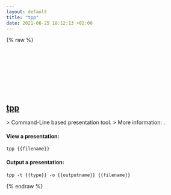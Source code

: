 ```yaml
---
layout: default
title: "tpp"
date: 2021-06-25 18:12:13 +02:00
---
```

{% raw %}
<h2 id="tpp">
  <a href="/en/common/tpp.html">tpp</a> <a href="#tpp"><svg class="icon">
    <use href="/assets/images/unicode_sprite.svg#link" />
  </svg></a>
</h2>
> Command-Line based presentation tool.
> More information: <https://github.com/cbbrowne/tpp>.

#### View a presentation:
```shell
tpp {{filename}}
```
#### Output a presentation:
```shell
tpp -t {{type}} -o {{outputname}} {{filename}}
```
{% endraw %}